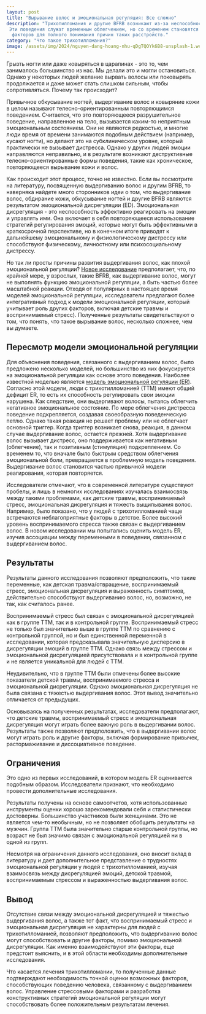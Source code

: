 ```yaml
---
layout: post
title: "Вырывание волос и эмоциональная регуляция: Все сложно"
description: "Трихотилломания и другие BFRB возникают из-за неспособности управлять эмоциями, усиливаясь стрессом и детскими травмами.
 Эти поведения служат временным облегчением, но со временем становятся проблемными. Исследования предлагают учитывать множество
  факторов для полного понимания причин таких расстройств."
category: "Что такое трихотилломания?"
image: /assets/img/2024/nguyen-dang-hoang-nhu-qDgTQOYk6B8-unsplash-1.webp
---
```


Грызть ногти или даже ковыряться в царапинах - это то, чем занималось большинство из нас. Мы делали это и могли остановиться. Однако 
у некоторых людей желание вырвать волосы или поковырять продолжается и даже может стать слишком сильным, чтобы сопротивляться. Почему так происходит?

Привычное обкусывание ногтей, выдергивание волос и ковыряние кожи в целом называют телесно-ориентированным повторяющимся поведением. Считается, 
что это повторяющееся разрушительное поведение, направленное на тело, вызывается каким-то неприятным эмоциональным состоянием. Они не являются 
редкостью, и многие люди время от времени занимаются подобным действием (например, кусают ногти), но делают это на субклиническом уровне, который 
практически не вызывает дистресса. Однако у других людей эмоции направляются неправильно, и в результате возникают деструктивные телесно-ориентированные
формы поведения, такие как хроническое, повторяющееся вырывание кожи и волос.

Как происходит этот процесс, точно не известно. Если вы посмотрите на литературу, посвященную выдергиванию волос и другим BFRB, то наверняка найдете много сторонников идеи 
о том, что выдергивание волос, обдирание кожи, обкусывание ногтей и другие BFRB являются результатом эмоциональной дисрегуляции (ED). Эмоциональная дисрегуляция - 
это неспособность эффективно реагировать на эмоции и управлять ими. Она включает в себя повторяющееся использование стратегий регулирования эмоций, которые могут быть 
эффективными в краткосрочной перспективе, но в конечном итоге приводят к дальнейшему эмоциональному и физиологическому дистрессу или способствуют физическому, личностному 
или психосоциальному дистрессу.

Но так ли просты причины развития выдергивания волос, как плохой эмоциональной регуляции? <a href="https://doi.org/10.3389/fpsyg.2021.675468" rel="nofollow" target="_blank">Новое исследование</a> предполагает,
что, по крайней мере, у взрослых, такие BFRB, как выдергивание волос, могут не выполнять функцию эмоциональной регуляции, а быть частью более масштабной реакции. 
Отходя от популярных в настоящее время моделей эмоциональной регуляции, исследователи предлагают более интегративный подход к модели эмоциональной регуляции, 
который учитывает роль других факторов, включая детские травмы и воспринимаемый стресс). Полученные результаты свидетельствуют о том, что понять, что такое
вырывание волос, несколько сложнее, чем вы думаете.

## Пересмотр модели эмоциональной регуляции

Для объяснения поведения, связанного с выдергиванием волос, было предложено несколько моделей, но большинство из них фокусируется на эмоциональной регуляции как 
основе этого поведения. Наиболее известной моделью является <a href="https://doi.org/10.1017/S1754470X16000039" rel="nofollow" target="_blank">модель эмоциональной регуляции (ER)</a>. 
Согласно этой модели, люди с трихотилломанией (ТТМ) имеют общий дефицит ER, то есть их способность регулировать свои эмоции нарушена. Как следствие, они выдергивают волосы, 
пытаясь облегчить негативное эмоциональное состояние.
По мере облегчения дистресса поведение подкрепляется, создавая своеобразную поведенческую петлю. Однако такая реакция не решает проблему или не облегчает основной триггер.
Когда триггер возникает снова, реакция, в данном случае выдергивание волос, остается прежней. Хотя выдергивание волос вызывает дистресс, оно поддерживается как негативным 
(облегчение), так и позитивным (стимуляция) подкреплением. Со временем то, что вначале было быстрым средством облегчения эмоциональной боли, превращается в проблемную модель
поведения. Выдергивание волос становится частью привычной модели реагирования, которая повторяется.

Исследователи отмечают, что в современной литературе существуют пробелы, и лишь в немногих исследованиях изучалась взаимосвязь между такими проблемами, как детские травмы, 
воспринимаемый стресс, эмоциональная дисрегуляция и тяжесть выщипывания волос. Например, было показано, что у людей с трихотилломанией чаще встречаются неблагоприятные факторы в детстве. 
Более высокий уровень воспринимаемого стресса также связан с выдергиванием волос. В новом исследовании мы попытались оценить модель ER, изучив ассоциации между переменными в
поведении, связанном с выдергиванием волос.

## Результаты

Результаты данного исследования позволяют предположить, что такие переменные, как детская травма/отвращение, воспринимаемый стресс, эмоциональная дисрегуляция и выраженность 
симптомов, действительно способствуют выдергиванию волос, но, возможно, не так, как считалось ранее.

Воспринимаемый стресс был связан с эмоциональной дисрегуляцией как в группе ТТМ, так и в контрольной группе. Воспринимаемый стресс не только был значительно выше в группе 
ТТМ по сравнению с контрольной группой, но и был единственной переменной в исследовании, которая предсказывала значительную дисперсию в дисрегуляции эмоций в группе 
ТТМ. Однако связь между стрессом и эмоциональной дисрегуляцией присутствовала и в контрольной группе и не является уникальной для людей с ТТМ.

Неудивительно, что в группе ТТМ были отмечены более высокие показатели детской травмы, воспринимаемого стресса и эмоциональной дисрегуляции. Однако эмоциональная 
дисрегуляция не была связана с тяжестью выдергивания волос. Этот вывод значительно отличается от предыдущих.

Основываясь на полученных результатах, исследователи предполагают, что детские травмы, воспринимаемый стресс и эмоциональная дисрегуляция могут играть более важную роль
в выдергивании волос. Результаты также позволяют предположить, что в выдергивании волос могут играть роль и другие факторы, включая формирование привычек, 
растормаживание и диссоциативное поведение.

## Ограничения

Это одно из первых исследований, в котором модель ER оценивается подобным образом. Исследователи признают, что необходимо провести дополнительные исследования.

Результаты получены на основе самоотчетов, хотя использованные инструменты оценки хорошо зарекомендовали себя и статистически достоверны. Большинство участников 
были женщинами. Это не является чем-то необычным, но не позволяет обобщить результаты на мужчин. Группа ТТМ была значительно старше контрольной группы, но 
возраст не был значимо связан с эмоциональной регуляцией ни в одной из групп.

Несмотря на ограничения данного исследования, оно вносит вклад в литературу и дает дополнительное представление о трудностях эмоциональной регуляции 
у людей с трихотилломанией, изучая взаимосвязь между дисрегуляцией эмоций, детской травмой, воспринимаемым стрессом и выраженностью выдергивания волос.

## Вывод

Отсутствие связи между эмоциональной дисрегуляцией и тяжестью выдергивания волос, а также тот факт, что воспринимаемый стресс и эмоциональная дисрегуляция 
не характерны для людей с трихотилломанией, позволяют предположить, что выдергиванию волос могут способствовать и другие факторы, помимо эмоциональной дисрегуляции. 
Как именно взаимодействуют эти факторы, еще предстоит выяснить, и в этой области необходимы дополнительные исследования.

Что касается лечения трихотилломании, то полученные данные подтверждают необходимость точной оценки возможных факторов, способствующих поведению человека, 
связанному с выдергиванием волос. Управление стрессовыми факторами и разработка конструктивных стратегий эмоциональной регуляции могут способствовать 
более положительным результатам лечения.
